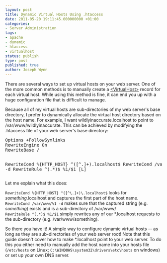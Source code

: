 ```yaml
---
layout: post
title: Dynamic Virtual Hosts Using .htaccess
date: 2011-05-20 19:11:45.000000000 +01:00
categories:
- Server Administration
tags:
- apache
- dynamic
- htaccess
- virtualhost
status: publish
type: post
published: true
author: Joseph Wynn
---
```

<p>There are several ways to set up virtual hosts on your web server. One of the more common methods is to manually create a <a href="http://httpd.apache.org/docs/2.0/mod/core.html#virtualhost">&lt;VirtualHost&gt;</a> record for each virtual host. While using this method is fine, it can end you up with a huge configuration file that is difficult to manage.</p>
<p>Because all of my virtual hosts are sub-directories of my web server's base directory, I prefer to dynamically allocate the virtual host directory based on the host name. For example, I want wildlyinaccurate.localhost to point to /var/www/wildlyinaccurate. This can be achieved by modifying the .htaccess file of your web server's base directory:<!--more--></p>
<pre>Options +FollowSymlinks
RewriteEngine On
RewriteBase /

RewriteCond %{HTTP_HOST} ^([^\.]+)\.localhost$
RewriteCond /var/www/%1 -d
RewriteRule ^(.*)$ %1/$1 [L]</pre>
<p>Let me explain what this does:</p>
<p><code>RewriteCond %{HTTP_HOST} ^([^\.]+)\.localhost$</code> looks for <em>something</em>.localhost and captures the first part of the host name.<br />
<code>RewriteCond /var/www/%1 -d</code> makes sure that the captured string (e.g. <em>something</em>) exists and is a sub-directory of /var/www/<br />
<code>RewriteRule ^(.*)$ %1/$1</code> simply rewrites any of our *.localhost requests to the sub-directory (e.g. /var/www/something).</p>
<p>So there you have it! A simple way to configure dynamic virtual hosts -- as long as they are sub-directories of your web server root! Note that this guide doesn't cover how to make *.localhost point to your web server. To do this you either need to manually add the host name into your hosts file (<code>/etc/hosts</code> on Linux; <code>C:\WINDOWS\system32\drivers\etc\hosts</code> on windows) or set up your own DNS server.</p>
